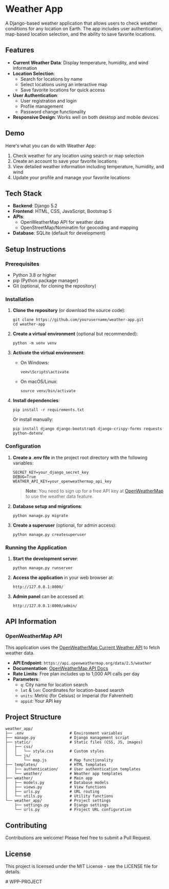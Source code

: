 # Weather App

A Django-based weather application that allows users to check weather conditions for any location on Earth. The app includes user authentication, map-based location selection, and the ability to save favorite locations.

## Features

- **Current Weather Data**: Display temperature, humidity, and wind information
- **Location Selection**:
  - Search for locations by name
  - Select locations using an interactive map
  - Save favorite locations for quick access
- **User Authentication**:
  - User registration and login
  - Profile management
  - Password change functionality
- **Responsive Design**: Works well on both desktop and mobile devices

## Demo

Here's what you can do with Weather App:

1. Check weather for any location using search or map selection
2. Create an account to save your favorite locations
3. View detailed weather information including temperature, humidity, and wind
4. Update your profile and manage your favorite locations

## Tech Stack

- **Backend**: Django 5.2
- **Frontend**: HTML, CSS, JavaScript, Bootstrap 5
- **APIs**: 
  - OpenWeatherMap API for weather data
  - OpenStreetMap/Nominatim for geocoding and mapping
- **Database**: SQLite (default for development)

## Setup Instructions

### Prerequisites

- Python 3.8 or higher
- pip (Python package manager)
- Git (optional, for cloning the repository)

### Installation

1. **Clone the repository** (or download the source code):
   ```
   git clone https://github.com/yourusername/weather-app.git
   cd weather-app
   ```

2. **Create a virtual environment** (optional but recommended):
   ```
   python -m venv venv
   ```

3. **Activate the virtual environment**:
   - On Windows:
     ```
     venv\Scripts\activate
     ```
   - On macOS/Linux:
     ```
     source venv/bin/activate
     ```

4. **Install dependencies**:
   ```
   pip install -r requirements.txt
   ```
   
   Or install manually:
   ```
   pip install django django-bootstrap5 django-crispy-forms requests python-dotenv
   ```

### Configuration

1. **Create a .env file** in the project root directory with the following variables:
   ```
   SECRET_KEY=your_django_secret_key
   DEBUG=True
   WEATHER_API_KEY=your_openweathermap_api_key
   ```

   > **Note**: You need to sign up for a free API key at [OpenWeatherMap](https://openweathermap.org/api) to use the weather data feature.

2. **Database setup and migrations**:
   ```
   python manage.py migrate
   ```

3. **Create a superuser** (optional, for admin access):
   ```
   python manage.py createsuperuser
   ```

### Running the Application

1. **Start the development server**:
   ```
   python manage.py runserver
   ```

2. **Access the application** in your web browser at:
   ```
   http://127.0.0.1:8000/
   ```

3. **Admin panel** can be accessed at:
   ```
   http://127.0.0.1:8000/admin/
   ```

## API Information

### OpenWeatherMap API

This application uses the [OpenWeatherMap Current Weather API](https://openweathermap.org/current) to fetch weather data. 

- **API Endpoint**: `https://api.openweathermap.org/data/2.5/weather`
- **Documentation**: [OpenWeatherMap API Docs](https://openweathermap.org/api)
- **Rate Limits**: Free plan includes up to 1,000 API calls per day
- **Parameters**:
  - `q`: City name for location search
  - `lat` & `lon`: Coordinates for location-based search
  - `units`: Metric (for Celsius) or Imperial (for Fahrenheit)
  - `appid`: Your API key

## Project Structure

```
weather_app/
├── .env                    # Environment variables
├── manage.py               # Django management script
├── static/                 # Static files (CSS, JS, images)
│   ├── css/
│   │   └── style.css       # Custom styles
│   └── js/
│       └── map.js          # Map functionality
├── templates/              # HTML templates
│   ├── authentication/     # User authentication templates
│   └── weather/            # Weather app templates
├── weather/                # Main app
│   ├── models.py           # Database models
│   ├── views.py            # View functions
│   ├── urls.py             # URL routing
│   └── utils.py            # Utility functions
└── weather_app/            # Project settings
    ├── settings.py         # Django settings
    └── urls.py             # Project URL configuration
```

## Contributing

Contributions are welcome! Please feel free to submit a Pull Request.

## License

This project is licensed under the MIT License - see the LICENSE file for details.

#   W P P - P R O J E C T  
 